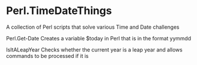 # Perl.TimeDateThings
A collection of Perl scripts that solve various Time and Date challenges

Perl.Get-Date
Creates a variable $today in Perl that is in the format yymmdd

IsItALeapYear
Checks whether the current year is a leap year and allows commands to be processed if it is

